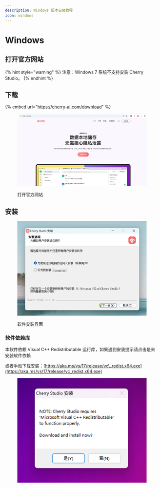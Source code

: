 ```yaml
---
description: Windows 版本安装教程
icon: windows
---
```


# Windows

## 打开官方网站

{% hint style="warning" %}
注意：Windows 7 系统不支持安装 Cherry Studio。
{% endhint %}

## 下载

{% embed url="https://cherry-ai.com/download" %}

<figure><img src="../../.gitbook/assets/image (1) (1) (1) (1) (1) (1) (1).png" alt=""><figcaption><p>打开官方网站</p></figcaption></figure>

## 安装

<figure><img src="../../.gitbook/assets/image (2) (1) (1) (1) (1) (1) (1).png" alt=""><figcaption><p>软件安装界面</p></figcaption></figure>

### 软件依赖库

本软件依赖 Visual C++ Redistributable 运行库，如果遇到安装提示请点击是来安装软件依赖

或者手动下载安装：[https://aka.ms/vs/17/release/vc\_redist.x64.exe](https://aka.ms/vs/17/release/vc_redist.x64.exe)

<div data-full-width="true"><figure><img src="../../.gitbook/assets/image (155).png" alt=""><figcaption></figcaption></figure></div>

